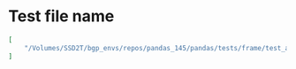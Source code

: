 # Test file name

```json
[
    "/Volumes/SSD2T/bgp_envs/repos/pandas_145/pandas/tests/frame/test_arithmetic.py"
]
```
